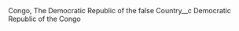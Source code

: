 <?xml version="1.0" encoding="UTF-8"?>
<CustomMetadata xmlns="http://soap.sforce.com/2006/04/metadata" xmlns:xsi="http://www.w3.org/2001/XMLSchema-instance" xmlns:xsd="http://www.w3.org/2001/XMLSchema">
    <label>Congo, The Democratic Republic of the</label>
    <protected>false</protected>
    <values>
        <field>Country__c</field>
        <value xsi:type="xsd:string">Democratic Republic of the Congo</value>
    </values>
</CustomMetadata>
